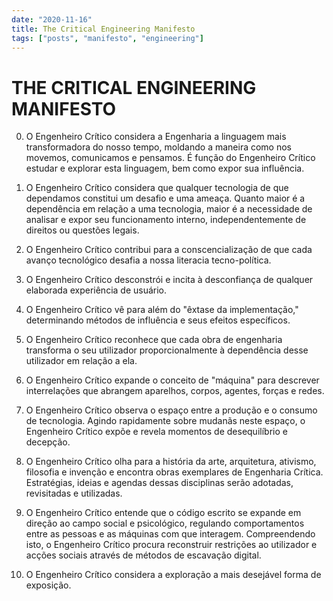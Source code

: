 ```yaml
---
date: "2020-11-16"
title: The Critical Engineering Manifesto
tags: ["posts", "manifesto", "engineering"]
---
```


# THE CRITICAL ENGINEERING MANIFESTO

0. O Engenheiro Crítico considera a Engenharia a linguagem mais transformadora do nosso tempo, moldando a maneira como nos movemos, comunicamos e pensamos. É função do Engenheiro Crítico estudar e explorar esta linguagem, bem como expor sua influência.


1. O Engenheiro Crítico considera que qualquer tecnologia de que dependamos constitui um desafio e uma ameaça. Quanto maior é a dependência em relação a uma tecnologia, maior é a necessidade de analisar e expor seu funcionamento interno, independentemente de direitos ou questões legais.


2. O Engenheiro Crítico contribui para a conscencialização de que cada avanço tecnológico desafia a nossa literacia tecno-política.


3. O Engenheiro Crítico desconstrói e incita à desconfiança de qualquer elaborada experiência de usuário.


4. O Engenheiro Crítico vê para além do "êxtase da implementação," determinando métodos de influência e seus efeitos específicos.


5. O Engenheiro Crítico reconhece que cada obra de engenharia transforma o seu utilizador proporcionalmente à dependência desse utilizador em relação a ela.


6. O Engenheiro Crítico expande o conceito de "máquina" para descrever interrelações que abrangem aparelhos, corpos, agentes, forças e redes.


7. O Engenheiro Crítico observa o espaço entre a produção e o consumo de tecnologia. Agindo rapidamente sobre mudanãs neste espaço, o Engenheiro Crítico expõe e revela momentos de desequilíbrio e decepção.


8. O Engenheiro Crítico olha para a história da arte, arquitetura, ativismo, filosofia e invenção e encontra obras exemplares de Engenharia Crítica. Estratégias, ideias e agendas dessas disciplinas serão adotadas, revisitadas e utilizadas.


9. O Engenheiro Crítico entende que o código escrito se expande em direção ao campo social e psicológico, regulando comportamentos entre as pessoas e as máquinas com que interagem. Compreendendo isto, o Engenheiro Crítico procura reconstruir restrições ao utilizador e acções sociais através de métodos de escavação digital.


10. O Engenheiro Crítico considera a exploração a mais desejável forma de exposição.
